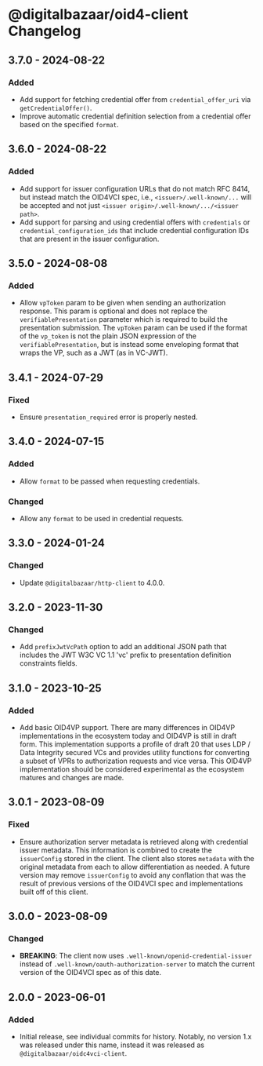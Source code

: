 # @digitalbazaar/oid4-client Changelog

## 3.7.0 - 2024-08-22

### Added
- Add support for fetching credential offer from `credential_offer_uri` via
  `getCredentialOffer()`.
- Improve automatic credential definition selection from a credential offer
  based on the specified `format`.

## 3.6.0 - 2024-08-22

### Added
- Add support for issuer configuration URLs that do not match RFC 8414,
  but instead match the OID4VCI spec, i.e., `<issuer>/.well-known/...` will
  be accepted and not just `<issuer origin>/.well-known/.../<issuer path>`.
- Add support for parsing and using credential offers with `credentials`
  or `credential_configuration_ids` that include credential configuration
  IDs that are present in the issuer configuration.

## 3.5.0 - 2024-08-08

### Added
- Allow `vpToken` param to be given when sending an authorization response.
  This param is optional and does not replace the `verifiablePresentation`
  parameter which is required to build the presentation submission. The
  `vpToken` param can be used if the format of the `vp_token` is not
  the plain JSON expression of the `verifiablePresentation`, but is instead
  some enveloping format that wraps the VP, such as a JWT (as in VC-JWT).

## 3.4.1 - 2024-07-29

### Fixed
- Ensure `presentation_required` error is properly nested.

## 3.4.0 - 2024-07-15

### Added
- Allow `format` to be passed when requesting credentials.

### Changed
- Allow any `format` to be used in credential requests.

## 3.3.0 - 2024-01-24

### Changed
- Update `@digitalbazaar/http-client` to 4.0.0.

## 3.2.0 - 2023-11-30

### Changed
- Add `prefixJwtVcPath` option to add an additional JSON path that includes
  the JWT W3C VC 1.1 'vc' prefix to presentation definition constraints fields.

## 3.1.0 - 2023-10-25

### Added
- Add basic OID4VP support. There are many differences in OID4VP
  implementations in the ecosystem today and OID4VP is still in
  draft form. This implementation supports a profile of draft 20
  that uses LDP / Data Integrity secured VCs and provides utility
  functions for converting a subset of VPRs to authorization
  requests and vice versa. This OID4VP implementation should be
  considered experimental as the ecosystem matures and changes
  are made.

## 3.0.1 - 2023-08-09

### Fixed
- Ensure authorization server metadata is retrieved along with credential
  issuer metadata. This information is combined to create the `issuerConfig`
  stored in the client. The client also stores `metadata` with the original
  metadata from each to allow differentiation as needed. A future version may
  remove `issuerConfig` to avoid any conflation that was the result of previous
  versions of the OID4VCI spec and implementations built off of this client.

## 3.0.0 - 2023-08-09

### Changed
- **BREAKING**: The client now uses `.well-known/openid-credential-issuer`
  instead of `.well-known/oauth-authorization-server` to match the
  current version of the OID4VCI spec as of this date.

## 2.0.0 - 2023-06-01

### Added
- Initial release, see individual commits for history. Notably,
  no version 1.x was released under this name, instead it was
  released as `@digitalbazaar/oidc4vci-client`.
